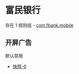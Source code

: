 # 富民银行

存在 1 规则组 - [com.fbank.mobile](/src/apps/com.fbank.mobile.ts)

## 开屏广告

默认禁用

- [快照-0](https://i.gkd.li/i/13797434)
